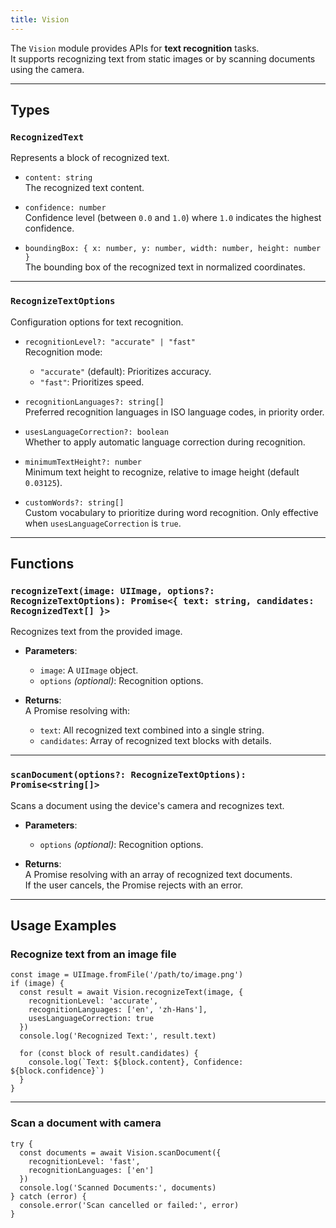 ```yaml
---
title: Vision
---
```

The `Vision` module provides APIs for **text recognition** tasks.  
It supports recognizing text from static images or by scanning documents using the camera.  

---

## Types

### `RecognizedText`
Represents a block of recognized text.

- `content: string`  
  The recognized text content.

- `confidence: number`  
  Confidence level (between `0.0` and `1.0`) where `1.0` indicates the highest confidence.

- `boundingBox: { x: number, y: number, width: number, height: number }`  
  The bounding box of the recognized text in normalized coordinates.

---

### `RecognizeTextOptions`
Configuration options for text recognition.

- `recognitionLevel?: "accurate" | "fast"`  
  Recognition mode:
  - `"accurate"` (default): Prioritizes accuracy.
  - `"fast"`: Prioritizes speed.

- `recognitionLanguages?: string[]`  
  Preferred recognition languages in ISO language codes, in priority order.

- `usesLanguageCorrection?: boolean`  
  Whether to apply automatic language correction during recognition.

- `minimumTextHeight?: number`  
  Minimum text height to recognize, relative to image height (default `0.03125`).

- `customWords?: string[]`  
  Custom vocabulary to prioritize during word recognition. Only effective when `usesLanguageCorrection` is `true`.

---

## Functions

### `recognizeText(image: UIImage, options?: RecognizeTextOptions): Promise<{ text: string, candidates: RecognizedText[] }>`
Recognizes text from the provided image.

- **Parameters**:
  - `image`: A `UIImage` object.
  - `options` *(optional)*: Recognition options.

- **Returns**:  
  A Promise resolving with:
  - `text`: All recognized text combined into a single string.
  - `candidates`: Array of recognized text blocks with details.

---

### `scanDocument(options?: RecognizeTextOptions): Promise<string[]>`
Scans a document using the device's camera and recognizes text.

- **Parameters**:
  - `options` *(optional)*: Recognition options.

- **Returns**:  
  A Promise resolving with an array of recognized text documents.  
  If the user cancels, the Promise rejects with an error.

---

## Usage Examples

### Recognize text from an image file
```tsx
const image = UIImage.fromFile('/path/to/image.png')
if (image) {
  const result = await Vision.recognizeText(image, {
    recognitionLevel: 'accurate',
    recognitionLanguages: ['en', 'zh-Hans'],
    usesLanguageCorrection: true
  })
  console.log('Recognized Text:', result.text)

  for (const block of result.candidates) {
    console.log(`Text: ${block.content}, Confidence: ${block.confidence}`)
  }
}
```

---

### Scan a document with camera
```tsx
try {
  const documents = await Vision.scanDocument({
    recognitionLevel: 'fast',
    recognitionLanguages: ['en']
  })
  console.log('Scanned Documents:', documents)
} catch (error) {
  console.error('Scan cancelled or failed:', error)
}
```
